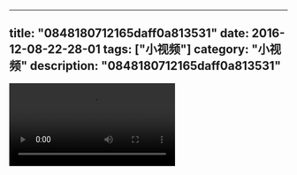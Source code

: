 
---
title: "0848180712165daff0a813531"
date: 2016-12-08-22-28-01
tags: ["小视频"]
category: "小视频"
description: "0848180712165daff0a813531"
---
<video src="http://ohtsqip0g.bkt.clouddn.com/0848180712165daff0a813531.mp4" controls="controls"></video>
